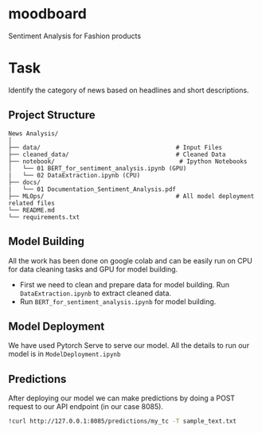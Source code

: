# moodboard
Sentiment Analysis for Fashion products 

# Task 
Identify the category of news based on headlines and short descriptions.

## Project Structure 

```
News Analysis/
│
├── data/                                      # Input Files
├── cleaned_data/                              # Cleaned Data   
├── notebook/                                   # Ipython Notebooks
│   └── 01 BERT_for_sentiment_analysis.ipynb (GPU)
|   └── 02 DataExtraction.ipynb (CPU)
├── docs/
|   └── 01 Documentation_Sentiment_Analysis.pdf                                              
├── MLOps/                                     # All model deployment related files
└── README.md
└── requirements.txt
```

## Model Building

All the work has been done on google colab and can be easily run on CPU for data cleaning tasks and GPU for model building.

- First we need to clean and prepare data for model building. Run `DataExtraction.ipynb` to extract cleaned data. 
- Run `BERT_for_sentiment_analysis.ipynb` for model building. 

## Model Deployment

We have used Pytorch Serve to serve our model. All the details to run our model is in `ModelDeployment.ipynb`

## Predictions

After deploying our model we can make predictions by doing a POST request to our API endpoint (in our case 8085).

```bash
!curl http://127.0.0.1:8085/predictions/my_tc -T sample_text.txt
```
